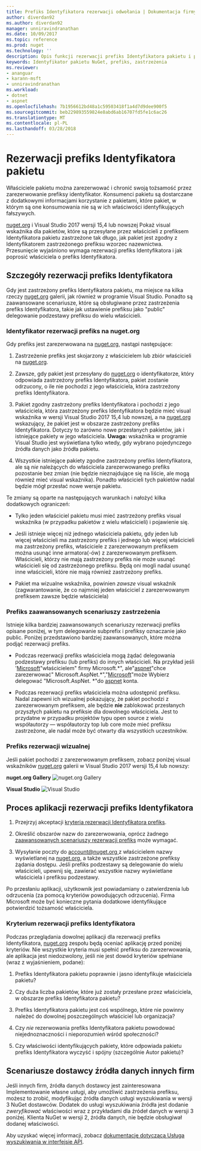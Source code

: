 ```yaml
---
title: Prefiks Identyfikatora rezerwacji odwołania | Dokumentacja firmy Microsoft
author: diverdan92
ms.author: diverdan92
manager: unniravindranathan
ms.date: 10/09/2017
ms.topic: reference
ms.prod: nuget
ms.technology: ''
description: Opis funkcji rezerwacji prefiks Identyfikatora pakietu i przewodnik autora.
keywords: Identyfikator pakietu NuGet, prefiks, zastrzeżenia
ms.reviewer:
- ananguar
- karann-msft
- unniravindranathan
ms.workload:
- dotnet
- aspnet
ms.openlocfilehash: 7b1956612bd48a1c59503418f1a4d7d9dee900f5
ms.sourcegitcommit: beb229893559824e8abd6ab16707fd5fe1c6ac26
ms.translationtype: MT
ms.contentlocale: pl-PL
ms.lasthandoff: 03/28/2018
---
```

# <a name="package-id-prefix-reservation"></a>Rezerwacji prefiks Identyfikatora pakietu

Właściciele pakietu można zarezerwować i chronić swoją tożsamość przez zarezerwowanie prefiksy identyfikator. Konsumenci pakietu są dostarczane z dodatkowymi informacjami korzystanie z pakietami, które pakiet, w którym są one konsumowania nie są w ich właściwości identyfikujących fałszywych. 

[nuget.org](https://www.nuget.org/) i Visual Studio 2017 wersji 15,4 lub nowszej Pokaż visual wskaźnika dla pakietów, które są przesyłane przez właścicieli z prefiksem Identyfikatora pakietu zastrzeżone tak długo, jak pakiet jest zgodny z Identyfikatorem zastrzeżonego prefiksu wzorzec nazewnictwa. Przesunięcie wyjaśniono wymaga rezerwacji prefiks Identyfikatora i jak poprosić właściciela o prefiks Identyfikatora.

## <a name="id-prefix-reservation-details"></a>Szczegóły rezerwacji prefiks Identyfikatora

Gdy jest zastrzeżony prefiks Identyfikatora pakietu, ma miejsce na kilka rzeczy [nuget.org](https://www.nuget.org/) galerii, jak również w programie Visual Studio. Ponadto są zaawansowane scenariusze, które są obsługiwane przez zastrzeżenia prefiks Identyfikatora, takie jak ustawienie prefiksu jako "public" delegowanie podzestawy prefiksu do wielu właścicieli.

### <a name="id-prefix-reservation-on-nugetorg"></a>Identyfikator rezerwacji prefiks na nuget.org

Gdy prefiks jest zarezerwowana na [nuget.org](https://www.nuget.org/), nastąpi następujące:

1. Zastrzeżenie prefiks jest skojarzony z właścicielem lub zbiór właścicieli na [nuget.org](https://www.nuget.org/).

1. Zawsze, gdy pakiet jest przesyłany do [nuget.org](https://www.nuget.org/) o identyfikatorze, który odpowiada zastrzeżony prefiks Identyfikatora, pakiet zostanie odrzucony, o ile nie pochodzi z jego właściciela, która zastrzeżony prefiks Identyfikatora.

1. Pakiet zgodny zastrzeżony prefiks Identyfikatora i pochodzi z jego właściciela, która zastrzeżony prefiks Identyfikatora będzie mieć visual wskaźnika w wersji Visual Studio 2017 15,4 lub nowszej, a na [nuget.org](https://www.nuget.org/) wskazujący, że pakiet jest w obszarze zastrzeżony prefiks Identyfikatora. Dotyczy to zarówno nowe przesłanych pakietów, jak i istniejące pakiety w jego właściciela. **Uwaga:** wskaźnika w programie Visual Studio jest wyświetlana tylko wtedy, gdy wybrano pojedynczego źródła danych jako źródła pakietu.

1. Wszystkie istniejące pakiety zgodne zastrzeżony prefiks Identyfikatora, ale są *nie* należących do właściciela zarezerwowanego prefiks pozostanie bez zmian (nie będzie nieznajdujące się na liście, ale mogą również mieć visual wskaźnika). Ponadto właścicieli tych pakietów nadal będzie mógł przesłać nowe wersje pakietu.

Te zmiany są oparte na następujących warunkach i nałożyć kilka dodatkowych ograniczeń:

- Tylko jeden właściciel pakietu musi mieć zastrzeżony prefiks visual wskaźnika (w przypadku pakietów z wielu właścicieli) i pojawienie się.

- Jeśli istnieje więcej niż jednego właściciela pakietu, gdy jeden lub więcej właścicieli ma zastrzeżony prefiks i jednego lub więcej właścicieli ma zastrzeżony prefiks, właściciele z zarezerwowanym prefiksem można usunąć inne armatora(-ów) z zarezerwowanym prefiksem. Właścicieli, którzy nie mają zastrzeżony prefiks nie może usunąć właścicieli się od zastrzeżonego prefiksu. Będą oni mogli nadal usunąć inne właścicieli, które nie mają również zastrzeżony prefiks.

- Pakiet ma wizualne wskaźnika, powinien *zawsze* visual wskaźnik (zagwarantowanie, że co najmniej jeden właściciel z zarezerwowanym prefiksem zawsze będzie właściciela)

### <a name="advanced-prefix-reservation-scenarios"></a>Prefiks zaawansowanych scenariuszy zastrzeżenia

Istnieje kilka bardziej zaawansowanych scenariuszy rezerwacji prefiks opisane poniżej, w tym delegowanie subprefix i prefiksy oznaczanie jako public. Poniżej przedstawiono bardziej zaawansowanych, które można podjąć rezerwacji prefiks. 

- Podczas rezerwacji prefiks właściciela mogą żądać delegowania podzestawy prefiksu (lub prefiks) do innych właścicieli. Na przykład jeśli '[Microsoft](https://www.nuget.org/profiles/microsoft)"właścicielem" firmy Microsoft.\*", ale"[aspnet](https://www.nuget.org/profiles/aspnet)"chce zarezerwować" Microsoft.AspNet.\*","[Microsoft](https://www.nuget.org/profiles/microsoft)"może Wybierz delegować "Microsoft.AspNet. \*"do [aspnet](https://www.nuget.org/profiles/aspnet) konta.

- Podczas rezerwacji prefiks właściciela można udostępnić prefiksu. Nadal zapewni ich wizualnej pokazujący, że pakiet pochodzi z zarezerwowanym prefiksem, ale będzie **nie** zablokować przesłanych przyszłych pakietu na prefiksie dla dowolnego właściciela. Jest to przydatne w przypadku projektów typu open source z wielu współautorzy — współautorzy top lub core może mieć prefiksu zastrzeżone, ale nadal może być otwarty dla wszystkich uczestników. 

### <a name="prefix-reservation-visual-indicator"></a>Prefiks rezerwacji wizualnej

Jeśli pakiet pochodzi z zarezerwowanym prefiksem, zobacz poniżej visual wskaźników [nuget.org](https://www.nuget.org/) galerii w Visual Studio 2017 wersji 15,4 lub nowszy:

**nuget.org Gallery**
![nuget.org Gallery](media/nuget-gallery-reserved-prefix.png)

**Visual Studio**
![Visual Studio](media/visual-studio-reserved-prefix.png)

## <a name="id-prefix-reservation-application-process"></a>Proces aplikacji rezerwacji prefiks Identyfikatora

1. Przejrzyj akceptacji [kryteria rezerwacji Identyfikatora prefiks](#id-prefix-reservation-criteria).

1. Określić obszarów nazw do zarezerwowania, oprócz żadnego [zaawansowanych scenariuszy rezerwacji prefiks](#advanced-prefix-reservation-scenarios) może wymagać.

1. Wysyłanie poczty do [ account@nuget.org ](mailto:account@nuget.org) z właścicielem nazwy wyświetlanej na [nuget.org](https://www.nuget.org/), a także wszystkie zastrzeżone prefiksy żądania dostępu. Jeśli prefiks podzestawy są delegowanie do wielu właścicieli, upewnij się, zawierać wszystkie nazwy wyświetlane właściciela i prefiksu podzestawy.

Po przesłaniu aplikacji, użytkownik jest powiadamiany o zatwierdzenia lub odrzucenia (za pomocą kryteriów powodujących odrzucenia). Firma Microsoft może być konieczne pytania dodatkowe identyfikujące potwierdzić tożsamość właściciela.

### <a name="id-prefix-reservation-criteria"></a>Kryterium rezerwacji prefiks Identyfikatora

Podczas przeglądania dowolnej aplikacji dla rezerwacji prefiks Identyfikatora, [nuget.org](https://www.nuget.org/) zespołu będą oceniać aplikację przed poniżej kryteriów. Nie wszystkie kryteria musi spełnić prefiksu do zarezerwowania, ale aplikacja jest niedozwolony, jeśli nie jest dowód kryteriów spełniane (wraz z wyjaśnieniem, podane):

1. Prefiks Identyfikatora pakietu poprawnie i jasno identyfikuje właściciela pakietu?

1. Czy duża liczba pakietów, które już zostały przesłane przez właściciela, w obszarze prefiks Identyfikatora pakietu?

1. Prefiks Identyfikatora pakietu jest coś wspólnego, które nie powinny należeć do dowolnej poszczególnych właściciel lub organizacja?

1. Czy *nie* rezerwowania prefiks Identyfikatora pakietu powodować niejednoznaczności i nieporozumień wśród społeczności?

1. Czy właściwości identyfikujących pakiety, które odpowiada pakietu prefiks Identyfikatora wyczyść i spójny (szczególnie Autor pakietu)?

## <a name="third-party-feed-provider-scenarios"></a>Scenariusze dostawcy źródła danych innych firm

Jeśli innych firm, źródła danych dostawcy jest zainteresowana Implementowanie własne usługi, aby umożliwić zastrzeżenia prefiksu, możesz to zrobić, modyfikując źródła danych usługi wyszukiwania w wersji 3 NuGet dostawców. Dodatek do usługi wyszukiwania źródła jest dodanie *zweryfikować* właściwości wraz z przykładami dla źródeł danych w wersji 3 poniżej. Klienta NuGet w wersji 2, źródła danych, nie będzie obsługiwał dodanej właściwości.

Aby uzyskać więcej informacji, zobacz [dokumentację dotyczącą Usługa wyszukiwania w interfejsie API](../api/search-query-service-resource.md).

